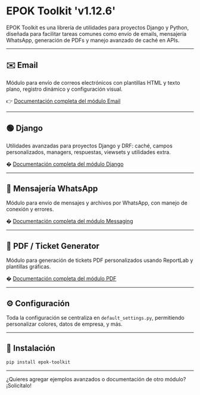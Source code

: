 

# EPOK Toolkit 'v1.12.6'

EPOK Toolkit es una librería de utilidades para proyectos Django y Python, diseñada para facilitar tareas comunes como envío de emails, mensajería WhatsApp, generación de PDFs y manejo avanzado de caché en APIs.

---


## ✉️ Email
Módulo para envío de correos electrónicos con plantillas HTML y texto plano, registro dinámico y configuración visual.

👉 [Documentación completa del módulo Email](epok_toolkit/email/README.md)

---

## 🟢 Django
Utilidades avanzadas para proyectos Django y DRF: caché, campos personalizados, managers, respuestas, viewsets y utilidades extra.

� [Documentación completa del módulo Django](epok_toolkit/django/README.md)

---

## 💬 Mensajería WhatsApp
Módulo para envío de mensajes y archivos por WhatsApp, con manejo de conexión y errores.

� [Documentación completa del módulo Messaging](epok_toolkit/messaging/README.md)

---

## 🧾 PDF / Ticket Generator
Módulo para generación de tickets PDF personalizados usando ReportLab y plantillas gráficas.

� [Documentación completa del módulo PDF](epok_toolkit/pdf/README.md)

---

## ⚙️ Configuración

Toda la configuración se centraliza en `default_settings.py`, permitiendo personalizar colores, datos de empresa, y más.

---

## 🚀 Instalación

```bash
pip install epok-toolkit
```

---

¿Quieres agregar ejemplos avanzados o documentación de otro módulo? ¡Solicítalo!
